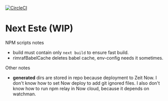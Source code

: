 [![CircleCI](https://circleci.com/gh/este/este/tree/next.svg?style=svg)](https://circleci.com/gh/este/este/tree/next)

# Next Este (WIP)

NPM scripts notes

- build must contain only `next build` to ensure fast build.
- rimrafBabelCache deletes babel cache, env-config needs it sometimes.

Other notes

- __generated__ dirs are stored in repo because deployment to Zeit Now. I don't
know how to set Now deploy to add git ignored files. I also don't know how to
run npm relay in Now cloud, because it depends on watchman.

